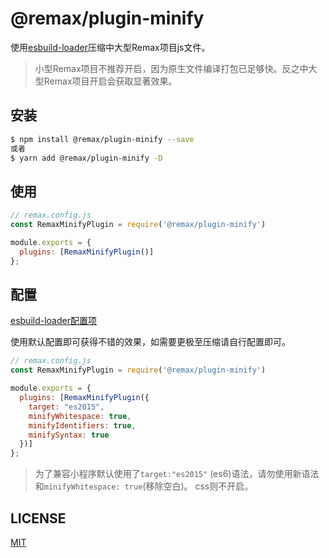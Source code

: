 # @remax/plugin-minify

使用[esbuild-loader](https://github.com/privatenumber/esbuild-loader)压缩中大型Remax项目js文件。

> 小型Remax项目不推荐开启，因为原生文件编译打包已足够快。反之中大型Remax项目开启会获取显著效果。

## 安装

```bash
$ npm install @remax/plugin-minify --save
或者
$ yarn add @remax/plugin-minify -D
```

## 使用

```js
// remax.config.js
const RemaxMinifyPlugin = require('@remax/plugin-minify')

module.exports = {
  plugins: [RemaxMinifyPlugin()]
};
```

## 配置

[esbuild-loader配置项](https://github.com/privatenumber/esbuild-loader#minify)

使用默认配置即可获得不错的效果，如需要更极至压缩请自行配置即可。

```js
// remax.config.js
const RemaxMinifyPlugin = require('@remax/plugin-minify')

module.exports = {
  plugins: [RemaxMinifyPlugin({
    target: "es2015",
    minifyWhitespace: true,
    minifyIdentifiers: true,
    minifySyntax: true
  })]
};
```

> 为了兼容小程序默认使用了`target:"es2015"` (es6)语法，请勿使用新语法和`minifyWhitespace: true`(移除空白)。 css则不开启。

## LICENSE

[MIT](LICENSE)
